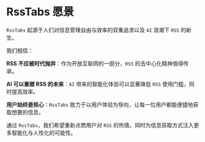 # RssTabs 愿景

`RssTabs` 起源于人们对信息管理自由与效率的双重追求以及 `AI` 浪潮下 `RSS` 的新生。

我们相信：

**RSS 不应被时代抛弃**：作为开放互联网的一部分，`RSS` 的去中心化精神值得传承。

**AI 可以重塑 RSS 的未来**：`AI` 带来的智能化体验可以显著降低 `RSS` 使用门槛，同时提高效率。

**用户始终是核心**：`RssTabs` 致力于以用户体验为导向，让每一位用户都能便捷地获取想要的信息。


通过 `RssTabs`，我们希望重新点燃用户对 `RSS` 的热情，同时为信息获取方式注入更多智能化与人性化的可能性。